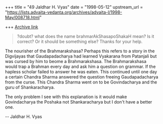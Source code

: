 +++
title = "49 Jaldhar H. Vyas"
date = "1998-05-12"
upstream_url = "https://lists.advaita-vedanta.org/archives/advaita-l/1998-May/008718.html"

+++
[Archive link](https://lists.advaita-vedanta.org/archives/advaita-l/1998-May/008718.html)

> ?doubt?  what does the name brahmarAkShasapoShakaH mean?
>          Is it correct? Or it should be something else?
>          Thanks for your help.

The nourisher of the Brahmarakshasa?  Perhaps this refers to a story in
the Digvijayas that Gaudapadacharya had learned Vyakarana from Patanjali
but was cursed by him to beome a Brahmarakshasa.  The Brahmarakshasa would
trap a Brahman every day and ask him a question on grammar.  If the
hapless scholar failed to answer he was eaten.  This continued until one
day a certain Chandra Sharma answered the question freeing Gaudapadacharya
from the curse.  This Chandra Sharma went on to be Govindacharya and the
guru of Shankaracharya.

The only problem I see with this explanation is it would make
Govindacharya the Poshaka not Shankaracharya but I don't have a better
one.

--
Jaldhar H. Vyas <jaldhar at braincells.com>

